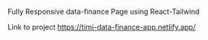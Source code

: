 

Fully Responsive data-finance Page using React-Tailwind

Link to project https://timi-data-finance-app.netlify.app/  

